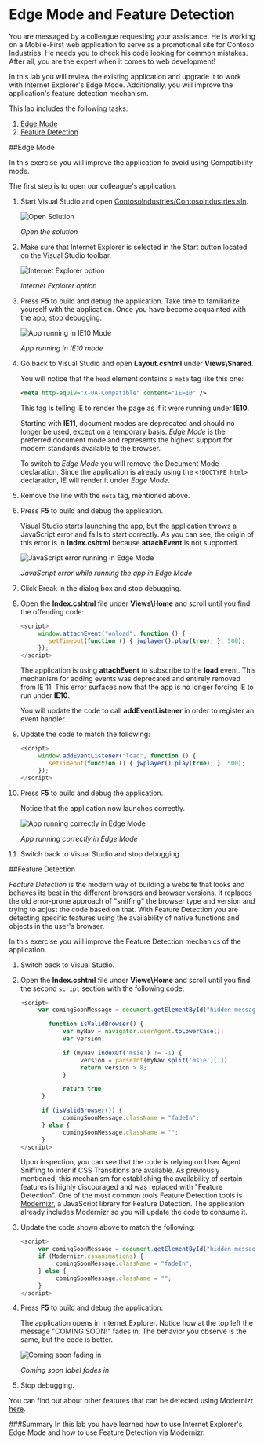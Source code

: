 ﻿Edge Mode and Feature Detection
========================================
You are messaged by a colleague requesting your assistance. He is working on a Mobile-First web application to serve as a promotional site for Contoso Industries. He needs you to check his code looking for common mistakes. After all, you are the expert when it comes to web development!

In this lab you will review the existing application and upgrade it to work with Internet Explorer's Edge Mode. Additionally, you will improve the application's feature detection mechanism.

This lab includes the following tasks:

1. [Edge Mode](#Task1)
1. [Feature Detection](#Task2)

<a name="Task1" />
##Edge Mode

In this exercise you will improve the application to avoid using Compatibility mode. 

The first step is to open our colleague's application.

1. Start Visual Studio and open [ContosoIndustries/ContosoIndustries.sln](../code/end/ContosoIndustries/ContosoIndustries.sln).

	![Open Solution](images/open-solution.png?raw=true)

	_Open the solution_

1. Make sure that Internet Explorer is selected in the Start button located on the Visual Studio toolbar.

	![Internet Explorer option](./images/runInIE.png)

	_Internet Explorer option_

1. Press **F5** to build and debug the application. Take time to familiarize yourself with the application. Once you have become acquainted with the app, stop debugging.

	![App running in IE10 Mode](images/app-running-correctly-in-ie10-mode.png?raw=true)

	_App running in IE10 mode_

1. Go back to Visual Studio and open **Layout.cshtml** under **Views\Shared**. 

	You will notice that the `head` element contains a `meta` tag like this one:

	````XML
	<meta http-equiv="X-UA-Compatible" content="IE=10" />
	````

	This tag is telling IE to render the page as if it were running under **IE10**.

	Starting with **IE11**, document modes are deprecated and should no longer be used, except on a temporary basis. _Edge Mode_ is the preferred document mode and represents the highest support for modern standards available to the browser.

	To switch to _Edge Mode_ you will remove the Document Mode declaration. Since the application is already using the `<!DOCTYPE html>` declaration, IE will render it under _Edge Mode_. 

1. Remove the line with the `meta` tag, mentioned above.

1. Press **F5** to build and debug the application.

	Visual Studio starts launching the app, but the application throws a JavaScript error and fails to start correctly. As you can see, the origin of this error is in **Index.cshtml** because **attachEvent** is not supported. 

	![JavaScript error running in Edge Mode](images/javascript-error-running-in-edge-mode.png?raw=true)

	_JavaScript error while running the app in Edge Mode_

1. Click Break in the dialog box and stop debugging.

1. Open the **Index.cshtml** file under **Views\Home** and scroll until you find the offending code:

	````JavaScript
	<script>		 
		 window.attachEvent("onload", function () {
			setTimeout(function () { jwplayer().play(true); }, 500);
		 });
	</script>
	````

	The application is using **attachEvent** to subscribe to the **load** event. This mechanism for adding events was deprecated and entirely removed from IE 11. This error surfaces now that the app is no longer forcing IE to run under **IE10**. 

	You will update the code to call **addEventListener** in order to register an event handler.

1. Update the code to match the following:
	<!-- mark:2 -->
	````JavaScript
	<script>		 
		 window.addEventListener("load", function () {
			setTimeout(function () { jwplayer().play(true); }, 500);
		 });
	</script>
	````

1. Press **F5** to build and debug the application.

	Notice that the application now launches correctly.

	![App running correctly in Edge Mode](images/app-running-correctly-in-edge-mode.png?raw=true)

	_App running correctly in Edge Mode_

1. Switch back to Visual Studio and stop debugging.

<a name="Task2" />
##Feature Detection

_Feature Detection_ is the modern way of building a website that looks and behaves its best in the different browsers and browser versions. It replaces the old error-prone approach of "sniffing" the browser type and version and trying to adjust the code based on that.
With Feature Detection you are detecting specific features using the availability of native functions and objects in the user's browser. 

In this exercise you will improve the Feature Detection mechanics of the application. 


1. Switch back to Visual Studio.
1. Open the **Index.cshtml** file under **Views\Home** and scroll until you find the second `script` section with the following code:
	<!-- mark:4-14 -->
	````JavaScript
	<script>
		 var comingSoonMessage = document.getElementById("hidden-message");

			function isValidBrowser() {
				var myNav = navigator.userAgent.toLowerCase();
				var version;

				if (myNav.indexOf('msie') != -1) {
					 version = parseInt(myNav.split('msie')[1])
					 return version > 8;
				}

				return true;
		  }

		  if (isValidBrowser()) {
				comingSoonMessage.className = "fadeIn";
		  } else {
				comingSoonMessage.className = "";
		  }
	</script>
	````

	Upon inspection, you can see that the code is relying on User Agent Sniffing to infer if CSS Transitions are available. As previously mentioned, this mechanism for establishing the availability of certain features is highly discouraged and was replaced with "Feature Detection". One of the most common tools Feature Detection tools is [Modernizr](http://modernizr.com/), a JavaScript library for Feature Detection. The application already includes Modernizr so you will update the code to consume it.

1. Update the code shown above to match the following:

	<!-- mark:3 -->
	````JavaScript
	<script>
		 var comingSoonMessage = document.getElementById("hidden-message");
		 if (Modernizr.cssanimations) {
			  comingSoonMessage.className = "fadeIn";
		 } else {
			  comingSoonMessage.className = "";
		 }
	</script>
	````

1. Press **F5** to build and debug the application.

	The application opens in Internet Explorer. Notice how at the top left the message "COMING SOON!" fades in. The behavior you observe is the same, but the code is better.

	![Coming soon fading in](images/coming-soon-fading-in.png?raw=true)

	_Coming soon label fades in_

1. Stop debugging.

You can find out about other features that can be detected using Modernizr [here](http://modernizr.com/docs/).

###Summary
In this lab you have learned how to use Internet Explorer's Edge Mode and how to use Feature Detection via Modernizr.